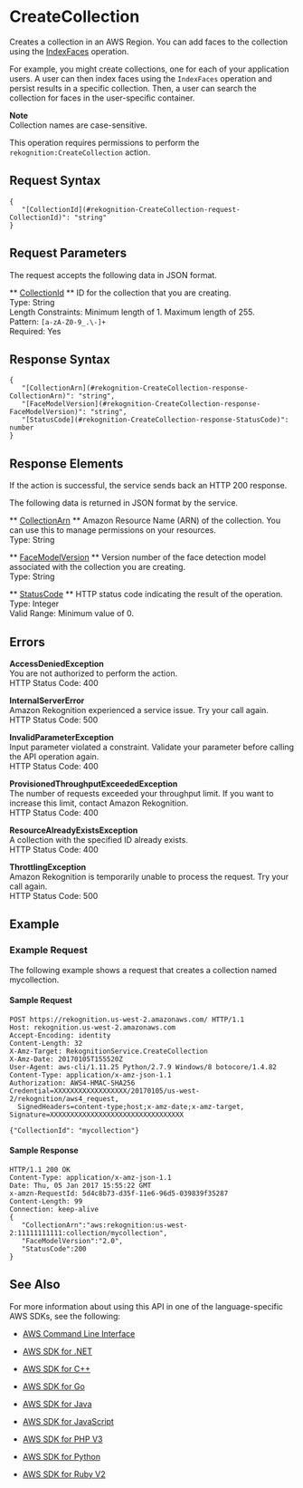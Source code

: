 # CreateCollection<a name="API_CreateCollection"></a>

Creates a collection in an AWS Region\. You can add faces to the collection using the [IndexFaces](API_IndexFaces.md) operation\. 

For example, you might create collections, one for each of your application users\. A user can then index faces using the `IndexFaces` operation and persist results in a specific collection\. Then, a user can search the collection for faces in the user\-specific container\. 

**Note**  
Collection names are case\-sensitive\.

This operation requires permissions to perform the `rekognition:CreateCollection` action\.

## Request Syntax<a name="API_CreateCollection_RequestSyntax"></a>

```
{
   "[CollectionId](#rekognition-CreateCollection-request-CollectionId)": "string"
}
```

## Request Parameters<a name="API_CreateCollection_RequestParameters"></a>

The request accepts the following data in JSON format\.

 ** [CollectionId](#API_CreateCollection_RequestSyntax) **   <a name="rekognition-CreateCollection-request-CollectionId"></a>
ID for the collection that you are creating\.  
Type: String  
Length Constraints: Minimum length of 1\. Maximum length of 255\.  
Pattern: `[a-zA-Z0-9_.\-]+`   
Required: Yes

## Response Syntax<a name="API_CreateCollection_ResponseSyntax"></a>

```
{
   "[CollectionArn](#rekognition-CreateCollection-response-CollectionArn)": "string",
   "[FaceModelVersion](#rekognition-CreateCollection-response-FaceModelVersion)": "string",
   "[StatusCode](#rekognition-CreateCollection-response-StatusCode)": number
}
```

## Response Elements<a name="API_CreateCollection_ResponseElements"></a>

If the action is successful, the service sends back an HTTP 200 response\.

The following data is returned in JSON format by the service\.

 ** [CollectionArn](#API_CreateCollection_ResponseSyntax) **   <a name="rekognition-CreateCollection-response-CollectionArn"></a>
Amazon Resource Name \(ARN\) of the collection\. You can use this to manage permissions on your resources\.   
Type: String

 ** [FaceModelVersion](#API_CreateCollection_ResponseSyntax) **   <a name="rekognition-CreateCollection-response-FaceModelVersion"></a>
Version number of the face detection model associated with the collection you are creating\.  
Type: String

 ** [StatusCode](#API_CreateCollection_ResponseSyntax) **   <a name="rekognition-CreateCollection-response-StatusCode"></a>
HTTP status code indicating the result of the operation\.  
Type: Integer  
Valid Range: Minimum value of 0\.

## Errors<a name="API_CreateCollection_Errors"></a>

 **AccessDeniedException**   
You are not authorized to perform the action\.  
HTTP Status Code: 400

 **InternalServerError**   
Amazon Rekognition experienced a service issue\. Try your call again\.  
HTTP Status Code: 500

 **InvalidParameterException**   
Input parameter violated a constraint\. Validate your parameter before calling the API operation again\.  
HTTP Status Code: 400

 **ProvisionedThroughputExceededException**   
The number of requests exceeded your throughput limit\. If you want to increase this limit, contact Amazon Rekognition\.  
HTTP Status Code: 400

 **ResourceAlreadyExistsException**   
A collection with the specified ID already exists\.  
HTTP Status Code: 400

 **ThrottlingException**   
Amazon Rekognition is temporarily unable to process the request\. Try your call again\.  
HTTP Status Code: 500

## Example<a name="API_CreateCollection_Examples"></a>

### Example Request<a name="API_CreateCollection_Example_1"></a>

The following example shows a request that creates a collection named mycollection\.

#### Sample Request<a name="API_CreateCollection_Example_1_Request"></a>

```
POST https://rekognition.us-west-2.amazonaws.com/ HTTP/1.1
Host: rekognition.us-west-2.amazonaws.com
Accept-Encoding: identity
Content-Length: 32
X-Amz-Target: RekognitionService.CreateCollection
X-Amz-Date: 20170105T155520Z
User-Agent: aws-cli/1.11.25 Python/2.7.9 Windows/8 botocore/1.4.82
Content-Type: application/x-amz-json-1.1
Authorization: AWS4-HMAC-SHA256 Credential=XXXXXXXXXXXXXXXXXX/20170105/us-west-2/rekognition/aws4_request,
  SignedHeaders=content-type;host;x-amz-date;x-amz-target, Signature=XXXXXXXXXXXXXXXXXXXXXXXXXXXXXXXXX

{"CollectionId": "mycollection"}
```

#### Sample Response<a name="API_CreateCollection_Example_1_Response"></a>

```
HTTP/1.1 200 OK
Content-Type: application/x-amz-json-1.1
Date: Thu, 05 Jan 2017 15:55:22 GMT
x-amzn-RequestId: 5d4c8b73-d35f-11e6-96d5-039839f35287
Content-Length: 99
Connection: keep-alive
{
   "CollectionArn":"aws:rekognition:us-west-2:11111111111:collection/mycollection",
   "FaceModelVersion":"2.0",
   "StatusCode":200
}
```

## See Also<a name="API_CreateCollection_SeeAlso"></a>

For more information about using this API in one of the language\-specific AWS SDKs, see the following:

+  [AWS Command Line Interface](http://docs.aws.amazon.com/goto/aws-cli/rekognition-2016-06-27/CreateCollection) 

+  [AWS SDK for \.NET](http://docs.aws.amazon.com/goto/DotNetSDKV3/rekognition-2016-06-27/CreateCollection) 

+  [AWS SDK for C\+\+](http://docs.aws.amazon.com/goto/SdkForCpp/rekognition-2016-06-27/CreateCollection) 

+  [AWS SDK for Go](http://docs.aws.amazon.com/goto/SdkForGoV1/rekognition-2016-06-27/CreateCollection) 

+  [AWS SDK for Java](http://docs.aws.amazon.com/goto/SdkForJava/rekognition-2016-06-27/CreateCollection) 

+  [AWS SDK for JavaScript](http://docs.aws.amazon.com/goto/AWSJavaScriptSDK/rekognition-2016-06-27/CreateCollection) 

+  [AWS SDK for PHP V3](http://docs.aws.amazon.com/goto/SdkForPHPV3/rekognition-2016-06-27/CreateCollection) 

+  [AWS SDK for Python](http://docs.aws.amazon.com/goto/boto3/rekognition-2016-06-27/CreateCollection) 

+  [AWS SDK for Ruby V2](http://docs.aws.amazon.com/goto/SdkForRubyV2/rekognition-2016-06-27/CreateCollection) 